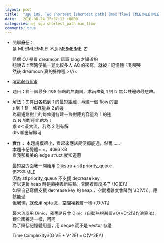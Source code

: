 ```yaml
---
layout: post
title:  "sgu 185. Two shortest [shortest path] [max flow] [MLE!MLE!MLE!]"
date:   2016-08-24 15:07:12 +0800
categories: oj sgu shortest_path max_flow
comments: true
---
```

*   閒聊<del>廢話</del>：  
	是 MLE!MLE!MLE! 不是 [ME!ME!ME!](http://animatorexpo.com/mememe/) ㄛ  

	[這個 OJ](http://acm.sgu.ru/) 是看 dreamoon [這篇 blog](http://codeforces.com/blog/entry/16599) 才知道的  
	想說去上面隨便挑一題比較多人 AC 的來寫，就被卡記憶體卡到哭哭  
	然後 dreamoon 真的好神喔 >///<

*   [problem link](http://acm.sgu.ru/problem.php?contest=0&problem=185)

*   題目：給一個最多 400 個點的無向圖，求兩條從 1 到 N 無公共邊的最短路。

*   解法：先算出各點到 1 的最短距離，再建一個 flow 的圖  
	s 到 1 建一條容量為 2 的邊  
	為最短路樹上的每條邊各建一條對應的容量為 1 的邊  
	以 N 的對應節點為 t  
	求 s-t 最大流，若為 2 則有解  
	dfs 輸出解即可

*   實作：
	本題規模很小，看起來應該隨便都能過，然而......  
	本題卡記憶體= =，4096 KB   
	看我那精美的 edge struct 就知道惹  

	最短路方面我一開始用 Dijkstra + stl priority_queue  
	但不停 MLE  
	因為 stl priority_queue 不支援 decrease key  
	所以更新 heap 時是直接丟新結點，空間複雜度多了 \\(O(E)\\)  
	如果自己寫個支援 decrease key 的 heap ，空間複雜度會降到 \\(O(V)\\)，應該能過  
	但我懶，就改用 spfa 惹，空間複雜度一樣 \\(O(V)\\)
	
	最大流我用 Dinic，我還是只會 Dinic（自動無視某個\\(O(VE^2)\\)的演算法），跟全國賽時一樣，呵呵  
	為了降低記憶體用量，用 deque 而不是 vector 存邊
	
	Time Complexity:\\(O(VE + V^2E) = O(V^2E)\\)

<script src="https://gist-it.appspot.com/https://github.com/prprprpony/oj/blob/master/sgu/185.cpp"></script>
